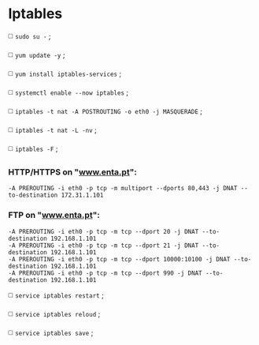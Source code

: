 # Iptables

◻️ `sudo su -` ;

◻️ `yum update -y` ;

◻️ `yum install iptables-services` ; 

◻️ `systemctl enable --now iptables` ;

◻️ `iptables -t nat -A POSTROUTING -o eth0 -j MASQUERADE` ;

◻️ `iptables -t nat -L -nv` ;

◻️ `iptables -F` ;

### HTTP/HTTPS on "www.enta.pt":
```
-A PREROUTING -i eth0 -p tcp -m multiport --dports 80,443 -j DNAT --to-destination 172.31.1.101
```
### FTP on "www.enta.pt":
```
-A PREROUTING -i eth0 -p tcp -m tcp --dport 20 -j DNAT --to-destination 192.168.1.101
-A PREROUTING -i eth0 -p tcp -m tcp --dport 21 -j DNAT --to-destination 192.168.1.101
-A PREROUTING -i eth0 -p tcp -m tcp --dport 10000:10100 -j DNAT --to-destination 192.168.1.101
-A PREROUTING -i eth0 -p tcp -m tcp --dport 990 -j DNAT --to-destination 192.168.1.101
```

◻️ `service iptables restart` ;

◻️ `service iptables reloud` ;

◻️ `service iptables save` ;
